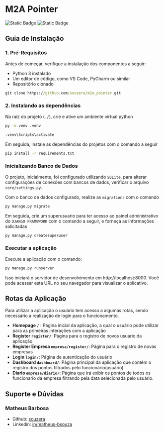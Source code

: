 # M2A Pointer

![Static Badge](https://img.shields.io/badge/python-blue) ![Static Badge](https://img.shields.io/badge/orm-django-3fb950)

## Guia de Instalação

### 1. Pré-Requisitos

Antes de começar, verifique a instalação dos componentes a seguir:

- Python 3 instalado
- Um editor de código, como VS Code, PyCharm ou similar
- Repositório clonado

```cmd
git clone https://github.com/souzera/m2a_pointer.git
```

### 2. Instalando as dependências

Na raiz do projeto (`./`), crie e ative um ambiente virtual python

```cmd
py -m venv .venv
```

```cmd
.venv\Scripts\activate
```

Em seguida, instale as dependências do projetos com o comando a seguir

```cmd
pip install -r requirements.txt
```

### Inicializando Banco de Dados

O projeto, inicialmente, foi configurado utilizando `SQLite`, para alterar configurações de conexões com bancos de dados, verificar o arquivo `core/settings.py`.

Com o banco de dados configurado, realize as `migrations` com o comando

```cmd
py manage.py migrate
```

Em seguida, crie um superusuario para ter acesso ao painel administrativo do `DJANGO FRAMEWORK` com o comando a seguir, e forneça as informações solicitadas

```cmd
py manage.py createsuperuser
```

### Executar a aplicação
Execute a aplicação com o comando:
```bash
py manage.py runserver
```

Isso iniciará o servidor de desenvolvimento em http://localhost:8000. Você pode acessar esta URL no seu navegador para visualizar o aplicativo.

## Rotas da Aplicação

Para utilizar a aplicação o usuário tem acesso a algumas rotas, sendo necessário a realização de login para o funcionamento.

- **Homepage `/`** : Página inicial da aplicação, a qual o usuário pode utilizar para as primeiras interações com a aplicação
- **Register `register/`**: Página para o registro de novos usuário da aplicação
- **Register Empresa `empresa/register/`**: Página para o registro de novas empresas
- **Login `login/`**: Página de autenticação do usuário
- **Dashboard `dashboard/`**: Página principal da aplicação que contém o registro dos pontos filtrados pelo funcionário(usuário)
- **Diario `empresa/diario/`**: Página que irá exibir os pontos de todos os funcionario da empresa filtrando pela data selecionada pelo usuário.

## Suporte e Dúvidas

### **Matheus Barbosa**

- Github: [souzera](https://github.com/souzera)
- Linkedin: [in/matheus-bsouza](https://www.linkedin.com/in/matheus-bsouza/)


